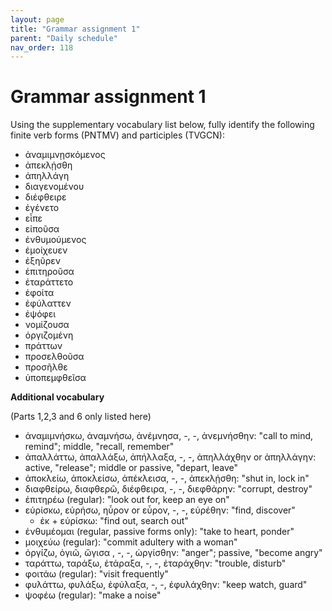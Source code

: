 ```yaml
---
layout: page
title: "Grammar assignment 1"
parent: "Daily schedule"
nav_order: 118
---
```



# Grammar assignment 1



Using the supplementary vocabulary list below, fully identify the following finite verb forms (PNTMV) and participles (TVGCN):

- ἀναμιμνῃσκόμενος
- ἀπεκλῄσθη
- ἀπηλλάγη
- διαγενομένου
- διέφθειρε
- ἐγένετο
- εἶπε
- εἰποῦσα
- ἐνθυμούμενος
- ἐμοίχευεν
- ἐξηῦρεν
- ἐπιτηροῦσα
- ἐταράττετο
- ἐφοίτα
- ἐφύλαττεν
- ἐψόφει
- νομίζουσα
- ὀργιζομένη
- πράττων
- προσελθοῦσα
- προσῆλθε
- ὑποπεμφθεῖσα

**Additional vocabulary**

(Parts 1,2,3 and 6 only listed here)

- ἀναμιμνήσκω, ἀναμνήσω, ἀνέμνησα, -, -,  ἀνεμνήσθην: "call to mind, remind"; middle, "recall, remember"
- ἀπαλλάττω, ἀπαλλάξω, ἀπήλλαξα, -, -, ἀπηλλάχθην or ἀπηλλάγην: active, "release"; middle or passive, "depart, leave"
- ἀποκλείω, ἀποκλείσω, ἀπέκλεισα, -, -, ἀπεκλῄσθη: "shut in, lock in"
- διαφθείρω, διαφθερῶ, διέφθειρα, -, -, διεφθάρην:  "corrupt, destroy"
- ἐπιτηρέω (regular): "look out for, keep an eye on"
- εὑρίσκω, εὑρήσω, ηὗρον or εὗρον, -, -, εὑρέθην: "find, discover"
    - ἐκ + εὑρίσκω: "find out, search out"
- ἐνθυμέομαι (regular, passive forms only): "take to heart, ponder"
- μοιχεύω (regular): "commit adultery with a woman"
- ὀργίζω, ὀγιῶ, ὤγισα , -, -, ὠργίσθην: "anger"; passive, "become angry"
- ταράττω, ταράξω, ἐτάραξα, -, -, ἐταράχθην: "trouble, disturb"
- φοιτάω (regular): "visit frequently"
- φυλάττω, φυλάξω, ἐφύλαξα, -, -, ἐφυλάχθην: "keep watch, guard"
- ψοφέω (regular): "make a noise"